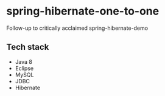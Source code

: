 # spring-hibernate-one-to-one

Follow-up to critically acclaimed spring-hibernate-demo

## Tech stack
* Java 8
* Eclipse
* MySQL
* JDBC
* Hibernate